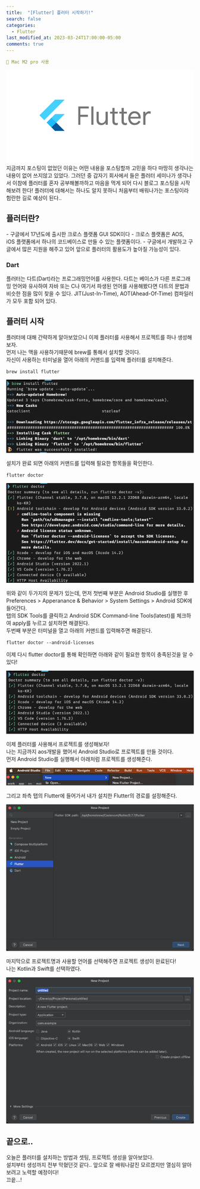 ```yaml
---
title:  "[Flutter] 플러터 시작하기!"
search: false
categories: 
  - Flutter
last_modified_at: 2023-03-24T17:00:00-05:00
comments: true 
---
```

```yaml
📌 Mac M2 pro 사용
```
<!--
블럭 사용법
 ```yaml
```
!-->

<!-- 
[Ruby install](https://rubyinstaller.org/downloads/) 하이퍼 링크
![rubyinstaller](/assets/image/Jekll-minimal_mistakes/rubyinstaller.PNG) 이미지
<mark style='background-color: #fff5b1'>...</mark><br> 형광팬처리
--> 

![flutter-logo](/assets/image/Flutter_start/flutter-logo.png) 
  지금까지 포스팅이 없었던 이유는 어떤 내용을 포스팅할까 고민을 하다 마땅히 생각나는 내용이 없어
쓰지않고 있었다. 그러던 중 갑자기 회사에서 들은 플러터 세미나가 생각나서 이참에 플러터를 혼자 
공부해볼까하고 마음을 먹게 되어 다시 블로그 포스팅을 시작해보려 한다! 플러터에 대해서는 하나도
알지 못하니 처음부터 배워나가는 포스팅이라 험란한 길로 예상이 된다.. 

  <h2>플러터란?</h2>
  - 구글에서 17년도에 출시한 크로스 플랫폼 GUI SDK이다
  - 크로스 플랫폼은 AOS, iOS 플랫폼에서 하나의 코드베이스로 만들 수 있는 플랫폼이다. 
  - 구글에서 개발하고 구글에서 많은 지원을 해주고 있어 앞으로 플러터의 활용도가 높아질 가능성이 있다.
  
  <h3>Dart</h3>
  플러터는 다트(Dart)라는 프로그래밍언어를 사용한다. 다트는 베이스가 다른 프로그래밍 언어와 유사하여 자바 또는 C나 여기서 파생된 언어를 사용해봤다면 다트의 문법과 비슷한 점을 많이 찾을 수 있다. JIT(Just-In-Time), AOT(Ahead-Of-Time) 컴파일러가 모두 포함 되어 있다.

  <h2>플러터 시작</h2>
  플러터에 대해 간략하게 알아보았으니 이제 플러터를 사용해서 프로젝트를 하나 생성해보자. <br>
  먼저 나는 맥을 사용하기때문에 brew를 통해서 설치할 것이다. <br>
  자신이 사용하는 터미널을 열어 아래의 커맨드를 입력해 플러터를 설치해준다. <br>
  
  ```
  brew install flutter
  ```

  ![brew_flutter_install](/assets/image/Flutter_start/brew_flutter_install.png)

  설치가 완료 되면 아래의 커맨드를 입력해 필요한 항목들을 확인한다. 
  ```
  flutter doctor
  ```

  ![flutter_doctor](/assets/image/Flutter_start/flutter_doctor.png)

  위와 같이 두가지의 문제가 있는데, 먼저 첫번째 부분은 Android Studio를 실행한 후 <br>
  Preferences > Apperanance & Behavior > System Settings > Android SDK에 들어간다. <br>
  탭의 SDK Tools를 클릭하고 Android SDK Command-line Tools(latest)를 체크하여 apply를 누르고 설치하면 해결된다. <br>
  두번째 부분은 터미널을 열고 아래의 커맨드를 입력해주면 해결된다. <br>

  ```
  flutter doctor --android-licenses
  ```

  이제 다시 flutter doctor를 통해 확인하면 아래와 같이 필요한 항목이 충족된것을 알 수 있다!

  ![flutter_doctor__end](/assets/image/Flutter_start/flutter_doctor_end.png)

  이제 플러터를 사용해서 프로젝트를 생성해보자! <br>
  나는 지금까지 aos개발을 했어서 Android Studio로 프로젝트를 만들 것이다. <br>
  먼저 Android Studio를 실행해서 아래처럼 프로젝트를 생성해준다. 
  
  ![flutter_project_create](/assets/image/Flutter_start/flutter_project_create.png)

  그리고 좌측 탭의 Flutter에 들어가서 내가 설치한 Flutter의 경로를 설정해준다. <br>

  ![flutter_create_step1](/assets/image/Flutter_start/flutter_create_step1.png)

  마지막으로 프로젝트명과 사용할 언어를 선택해주면 프로젝트 생성이 완료된다! <br>
  나는 Kotlin과 Swift를 선택하였다. <br>

  ![flutter_create_step2](/assets/image/Flutter_start/flutter_create_step2.png)

  <h2>끝으로..</h2>
  오늘은 플러터를 설치하는 방법과 셋팅, 프로잭트 생성을 알아보았다. <br>
  설치부터 생성까지 전부 막혔던것 같다.. 앞으로 잘 배워나갈진 모르겠지만 열심히 알아보려고 노력할 예정이다! <br>
  끄읕...! 
